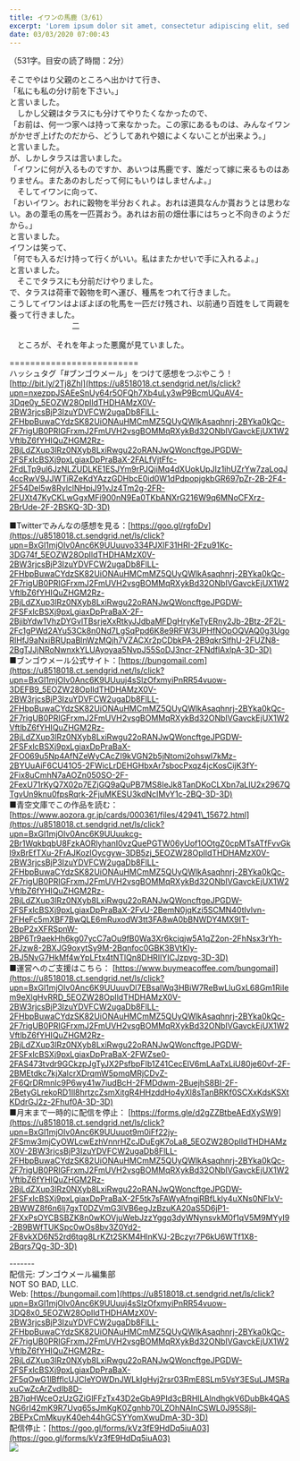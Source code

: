 ```yaml
---
title: イワンの馬鹿（3/61）
excerpt: 'Lorem ipsum dolor sit amet, consectetur adipiscing elit, sed do eiusmod tempor incididunt ut labore et dolore magna aliqua. Praesent elementum facilisis leo vel fringilla est ullamcorper eget. At imperdiet dui accumsan sit amet nulla facilisi morbi tempus.'
date: 03/03/2020 07:00:43
---
```


（531字。目安の読了時間：2分）  
  
そこでやはり父親のところへ出かけて行き、  
「私にも私の分け前を下さい。」  
と言いました。  
　しかし父親はタラスにも分けてやりたくなかったので、  
「お前は、何一つ家へは持って来なかった。この家にあるものは、みんなイワンがかせぎ上げたのだから、どうしてあれや娘によくないことが出来よう。」  
と言いました。  
が、しかしタラスは言いました。  
「イワンに何が入るものですか、あいつは馬鹿です、誰だって嫁に来るものはありません。またあのおしだって何にもいりはしませんよ。」  
　そしてイワンに向って、  
「おいイワン。おれに穀物を半分おくれよ。おれは道具なんか貰おうとは思わない。あの葦毛の馬を一匹貰おう。あれはお前の畑仕事にはちっと不向きのようだから。」  
と言いました。  
イワンは笑って、  
「何でも入るだけ持って行くがいい。私はまたかせいで手に入れるよ。」  
と言いました。  
　そこでタラスにも分前だけやりました。  
で、タラスは荷車で穀物を町へ運び、種馬をつれて行きました。  
こうしてイワンはよぼよぼの牝馬を一匹だけ残され、以前通り百姓をして両親を養って行きました。  
　　　　　　　　二  
  
  
　ところが、それを年よった悪魔が見ていました。  
  
\=========================  
ハッシュタグ「#ブンゴウメール」をつけて感想をつぶやこう！　  
[http://bit.ly/2Tj8Zhl](https://u8518018.ct.sendgrid.net/ls/click?upn=nxezppJSAEeSnUy64r5OFQh7Xb4uLy3wP9BcmUQuAV4-3Dqe0y_5EOZW28OpIldTHDHAMzX0V-2BW3rjcsBjP3IzuYDVFCW2ugaDb8FlLL-2FHbpBuwaCYdzSK82UiONAuHMCmMZ5QUyQWlkAsaqhnrj-2BYka0kQc-2F7rigUB0PRlGFrxmJ2FmUVH2vsgBOMMqRXykBd32ONbIVGavckEjUX1W2VftlbZ6fYHIQuZHGM2Rz-2BjLdZXup3lRz0NXyb8LxiRwgu22oRANJwQWoncftgeJPGDW-2FSFxlcBSXj9pxLgiaxDpPraBaX-2FALfVjtFfc-2FdLTp9ul6JzNLZUDLKE1ESJYm9rPJQjiMq4dXUokUpJIz1ihUZrYw7zaLoqJ4ccRwV9JJWTiRZeKdYAzzGDHbcE0id0W1dPdpopjgkbGR697pZr-2B-2F4-2F54Del5w8RylclNHpiJ91vJz4Tm2g-2FR-2FUXt47KyCKLwGgxMFi900nN9Ea0TKbANXrG216W9q6MNoCFXrz-2BrUde-2F-2BSKQ-3D-3D)  
  
■Twitterでみんなの感想を見る：[https://goo.gl/rgfoDv](https://u8518018.ct.sendgrid.net/ls/click?upn=BxGl1mjOlv0Anc6K9UUuuvo334PJXlF31HRI-2Fzu91Kc-3DG74f_5EOZW28OpIldTHDHAMzX0V-2BW3rjcsBjP3IzuYDVFCW2ugaDb8FlLL-2FHbpBuwaCYdzSK82UiONAuHMCmMZ5QUyQWlkAsaqhnrj-2BYka0kQc-2F7rigUB0PRlGFrxmJ2FmUVH2vsgBOMMqRXykBd32ONbIVGavckEjUX1W2VftlbZ6fYHIQuZHGM2Rz-2BjLdZXup3lRz0NXyb8LxiRwgu22oRANJwQWoncftgeJPGDW-2FSFxlcBSXj9pxLgiaxDpPraBaX-2F-2BjibYdw1VhzDYGvlTBsrjeXxRtkyJJdbaMFDgHryKeTyERny2Jb-2Btz-2F2L-2Fc1gPWd2AYu53Ck8n0Nd7LgSqPpd6K8e9RFW3UPHfNOpOQVAQ0g3UgoRlHfJ9aNxiBRUpaBlnWzMQjh7VZACXr2pCDbkPA-2B9qkrSlfhU-2FUZN8-2BgTJJjNRoNwnxkYLUAyoyaa5NvpJ55SoDJ3ncr-2FNdflAxlpA-3D-3D)  
■ブンゴウメール公式サイト：[https://bungomail.com](https://u8518018.ct.sendgrid.net/ls/click?upn=BxGl1mjOlv0Anc6K9UUuuj4sSlzOfxmyiPnRR54vuow-3DEFB9_5EOZW28OpIldTHDHAMzX0V-2BW3rjcsBjP3IzuYDVFCW2ugaDb8FlLL-2FHbpBuwaCYdzSK82UiONAuHMCmMZ5QUyQWlkAsaqhnrj-2BYka0kQc-2F7rigUB0PRlGFrxmJ2FmUVH2vsgBOMMqRXykBd32ONbIVGavckEjUX1W2VftlbZ6fYHIQuZHGM2Rz-2BjLdZXup3lRz0NXyb8LxiRwgu22oRANJwQWoncftgeJPGDW-2FSFxlcBSXj9pxLgiaxDpPraBaX-2FO069u5Np4AfNZeWyCAcZI9kVGN2b5jNtomi2ohswI7kMz-2BYUuAiF6CU41O5-2FWicLrDEHGHbxAr7sbocPxqz4jcKosCijK3fY-2Fix8uCmhN7aAOZn050SO-2F-2FexU71rKyQ7X02p7EZjGQ9aQuPB7MS8IeJk8TanDKoCLXbn7aLlU2x2967QTgvUn9knu0fpsRqrk-2FjuMKESU3kdNcIMvY1c-2BQ-3D-3D)  
■青空文庫でこの作品を読む：[https://www.aozora.gr.jp/cards/000361/files/42941\_15672.html](https://u8518018.ct.sendgrid.net/ls/click?upn=BxGl1mjOlv0Anc6K9UUuukcg-2Br1WqkbqbU8FzkAORlyhanI0vzQuePGTW06yUof1OOtgZ0cpMTsATfFvvGkl9xBrEfTXu-2FrAJKozlOycgyw-3DB5zj_5EOZW28OpIldTHDHAMzX0V-2BW3rjcsBjP3IzuYDVFCW2ugaDb8FlLL-2FHbpBuwaCYdzSK82UiONAuHMCmMZ5QUyQWlkAsaqhnrj-2BYka0kQc-2F7rigUB0PRlGFrxmJ2FmUVH2vsgBOMMqRXykBd32ONbIVGavckEjUX1W2VftlbZ6fYHIQuZHGM2Rz-2BjLdZXup3lRz0NXyb8LxiRwgu22oRANJwQWoncftgeJPGDW-2FSFxlcBSXj9pxLgiaxDpPraBaX-2FvU-2BemN0jqKzi5SCMN40tIvlvn-2FHeFc5mXBF7BwQLE6mRuxodW3tt3FA8wA0bBNWDY4MX9IT-2BpP2xXFRSpnW-2BP6Tr9aekHh6kg07ycC7aOu9fB0Wa3Xr6kciqjw5A1qZ2on-2FhNsx3rYh-2FJzw8-2BXJG9oxytSy9M-2Bqnfoc0GBK3BVtKIy-2BJ5NvG7HkMf4wYpLFtx4tNTlQn8DHRIlYICJzpvg-3D-3D)  
■運営へのご支援はこちら： [https://www.buymeacoffee.com/bungomail](https://u8518018.ct.sendgrid.net/ls/click?upn=BxGl1mjOlv0Anc6K9UUuuvDl7EBsalWq3HBiW7ReBwLluGxL68Gm1RiIem9eXlgHvRRD_5EOZW28OpIldTHDHAMzX0V-2BW3rjcsBjP3IzuYDVFCW2ugaDb8FlLL-2FHbpBuwaCYdzSK82UiONAuHMCmMZ5QUyQWlkAsaqhnrj-2BYka0kQc-2F7rigUB0PRlGFrxmJ2FmUVH2vsgBOMMqRXykBd32ONbIVGavckEjUX1W2VftlbZ6fYHIQuZHGM2Rz-2BjLdZXup3lRz0NXyb8LxiRwgu22oRANJwQWoncftgeJPGDW-2FSFxlcBSXj9pxLgiaxDpPraBaX-2FWZse0-2FAS473tvdr9GCkzpJgTyJX2PsfbpFIb1Z41CecElV6mLAaTxLiU80je60vf-2F-2BMEtdkc7kjXalcrXDrqmW5pmqMRjCDvZ-2F6QrDRmnlc9P6wy41w7iudBcH-2FMDdwm-2BuejhS8BI-2F-2BetyGLrekoRD1Il8hrtzcZsmXitgR4HHzddHo4yXl8sTanBRKf0SCXxKdsKSXtKDdrGJ2z-2Fhuf0A-3D-3D)  
■月末まで一時的に配信を停止： [https://forms.gle/d2gZZBtbeAEdXySW9](https://u8518018.ct.sendgrid.net/ls/click?upn=BxGl1mjOlv0Anc6K9UUuuot9m0iFf22jy-2FSmw3mjCyOWLcwEzhVnnrHZcJDuEgK7oLa8_5EOZW28OpIldTHDHAMzX0V-2BW3rjcsBjP3IzuYDVFCW2ugaDb8FlLL-2FHbpBuwaCYdzSK82UiONAuHMCmMZ5QUyQWlkAsaqhnrj-2BYka0kQc-2F7rigUB0PRlGFrxmJ2FmUVH2vsgBOMMqRXykBd32ONbIVGavckEjUX1W2VftlbZ6fYHIQuZHGM2Rz-2BjLdZXup3lRz0NXyb8LxiRwgu22oRANJwQWoncftgeJPGDW-2FSFxlcBSXj9pxLgiaxDpPraBaX-2F5tk7sFAWyAfngjRBfLkly4uXNs0NFIxV-2BWWZ8f6n6lj7gxT0DZVmG3lVB6egJzBzuKA20aS5D6jP1-2FXxPsOYCBSBZK8n0wKOVjuWebJzzYggq3dyWNynsvkM0f1qV5M9MYyI9-2B9BWfTUKSpc0wOs8bv3Z0Yd2-2F8vkXD6N52rd6tqg8LrKZt2SKM4HlnKVJ-2Bczyr7P6kU6WTf1X8-2Bqrs7Qg-3D-3D)  
  
\-------  
配信元: ブンゴウメール編集部  
NOT SO BAD, LLC.  
Web: [https://bungomail.com](https://u8518018.ct.sendgrid.net/ls/click?upn=BxGl1mjOlv0Anc6K9UUuuj4sSlzOfxmyiPnRR54vuow-3DQ8x0_5EOZW28OpIldTHDHAMzX0V-2BW3rjcsBjP3IzuYDVFCW2ugaDb8FlLL-2FHbpBuwaCYdzSK82UiONAuHMCmMZ5QUyQWlkAsaqhnrj-2BYka0kQc-2F7rigUB0PRlGFrxmJ2FmUVH2vsgBOMMqRXykBd32ONbIVGavckEjUX1W2VftlbZ6fYHIQuZHGM2Rz-2BjLdZXup3lRz0NXyb8LxiRwgu22oRANJwQWoncftgeJPGDW-2FSFxlcBSXj9pxLgiaxDpPraBaX-2F5qOwG1lBfflcUJCIeYOWDnJWLkIgHvj2rsr03RmE8SLm5VsY3ESuLJMSRaxuCwZcArZvdIb8D-2B7iqHWceOzUzGZiGlFFzTx43D2eGbA9PId3cBRHlLAlndhgkV6DubBk4QASNG6rI42mK9R7Uvq65sJmKgK0Zgnhb70LZOhNAInCSWL0J95S8jl-2BEPxCmMkuyK40eh44hGCSYYomXwuDmA-3D-3D)  
配信停止：[https://goo.gl/forms/kVz3fE9HdDq5iuA03](https://goo.gl/forms/kVz3fE9HdDq5iuA03)  
![](https://u8518018.ct.sendgrid.net/wf/open?upn=ypZaqTjaYrwJSsa-2BLe7H7RcvxSux8rtM6dMtnptkxLQMLiJbmQ03whDMSt9-2BvxM-2BKE6ujadHWCHS-2FYDUUXrKB1ko48yvbyCc0cRihB-2Fp5Bay9wjnwFFFSOMUGZ1XsQFL6p8hp16D1yieF4SRPfSVoPx5x-2F3ihGGhInZ0r122Nw-2F9mbiQ-2Bd-2BJEFOAVsqzUCqsXLBWJeRDacuQS6TRqPkEt7AxDBoYWndssxi8hU3r6py9BrCngwm9mlGx9FBh13FDiPR4QGUAvS9e6KHID9eW-2BQUWEe52q4RcwXKkMsDq-2Fb-2BjLfhp6mQrwHe-2BkJ865yZhQLq4VoN1yzrxTq3YDSoXNI-2Bi1f5cXIoPXWxQr0VV5zyUZvNRTef6jrwMASAmDJs1e9zjG7D6dEOyr-2Ba6lvFQDUfULaWMsTCXIIK-2B-2FQFlavV4iQx995WQVOztPkHepArin-2BRAuR0uS7NrQcxTL0hkwA-3D-3D)